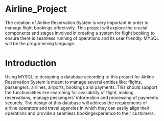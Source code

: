 # Airline_Project
The creation of Airline Reservation System is very important in order to manage flight bookings effectively. This project will explore the crucial components and stages involved in creating a system for flight booking to ensure there is seamless running of operations and its user friendly. MYSQL will be the programming language.

# Introduction
Using MYSQL to designing a database according to this project for Airline Reservation System is meant to manage several entities like: flights, passengers, airlines, airports, bookings and payments. This should support the functionalities like searching for availability of flight, making reservations, manage pessengers' information and processing of payments securely. The design of this database will address the requirements of airline operators and travel agencies in which they can easily align their operations and provide a seamless bookingexperience to their customers.
